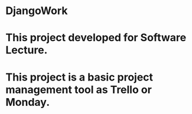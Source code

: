 # DjangoWork
# This project developed for Software Lecture. 
# This project is a basic project management tool as Trello or Monday.
